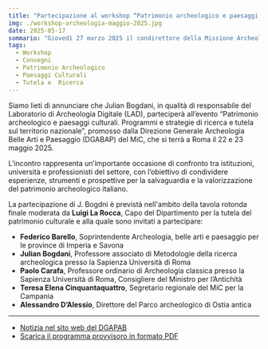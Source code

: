 ```yaml
---
title: "Partecipazione al workshop “Patrimonio archeologico e paesaggi culturali. Programmi e strategie di ricerca e tutela sul territorio nazionale”"
img: ./workshop-archeologia-maggio-2025.jpg
date: 2025-05-17
sommario: "Giovedì 27 marzo 2025 il condirettore della Missione Archeologica italo-albanese a Çuka e Ajtoit parteciperà con una comunicazione ai lavori della conferenza “Viti Arkeologjik 2024” presso l'Accademia delle Scienze della Repubblica Albanese"
tags:
  - Workshop
  - Convegni
  - Patrimonio Archeologico
  - Paesaggi Culturali
  - Tutela e  Ricerca
---
```



Siamo lieti di annunciare che Julian Bogdani, in qualità di responsabile del Laboratorio di Archeologia Digitale (LAD), parteciperà all’evento “Patrimonio archeologico e paesaggi culturali. Programmi e strategie di ricerca e tutela sul territorio nazionale”, promosso dalla Direzione Generale Archeologia Belle Arti e Paesaggio (DGABAP) del MiC, che si terrà a Roma il 22 e 23 maggio 2025.

L’incontro rappresenta un’importante occasione di confronto tra istituzioni, università e professionisti del settore, con l’obiettivo di condividere esperienze, strumenti e prospettive per la salvaguardia e la valorizzazione del patrimonio archeologico italiano.

La partecipazione di J. Bogdni è previstà nell'ambito della tavola rotonda finale moderata da **Luigi La Rocca**, Capo del Dipartimento per la tutela del patrimonio culturale e alla quale sono invitati a partecipare:
- **Federico Barello**, Soprintendente Archeologia, belle arti e paesaggio per le province di Imperia e Savona
- **Julian Bogdani**, Professore associato di Metodologie della ricerca archeologica presso la Sapienza Università di Roma
- **Paolo Carafa**, Professore ordinario di Archeologia classica presso la Sapienza Università di Roma, Consigliere del Ministro per l’Antichità
- **Teresa Elena Cinquantaquattro**, Segretario regionale del MiC per la Campania
- **Alessandro D’Alessio**, Direttore del Parco archeologico di Ostia antica

---

- [Notizia nel sito web del DGAPAB](https://dgabap.cultura.gov.it/2025/05/save-the-date-patrimonio-archeologico-e-paesaggi-culturali-programmi-e-strategie-di-ricerca-e-tutela-sul-territorio-nazionale-22-23-maggio-2025/)
- [Scarica il programma provvisoro in formato PDF](./programma-workshop-DGAPAB.pdf)